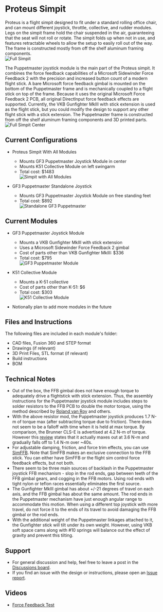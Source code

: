 # Proteus Simpit
Proteus is a flight simpit designed to fit under a standard rolling office chair, and can mount different joystick, throttle, collective, and rudder modules. Legs on the simpit frame hold the chair suspended in the air, guaranteeing that the seat will not roll or rotate. The simpit folds up when not in use, and features retractable wheels to allow the setup to easily roll out of the way. The frame is constructed mostly from off the shelf aluminum framing components.\
![Full Simpit](Media/full_simpit.png)

The Puppetmaster joystick module is the main part of the Proteus simpit. It combines the force feedback capabilities of a Microsoft Sidewinder Force Feedback 2 with the precision and increased button count of a modern flight stick. A bare Microsoft force feedback gimbal is mounted on the bottom of the Puppetmaster frame and is mechanically coupled to a flight stick on top of the frame. Because it uses the original Microsoft Force Feedback 2 PCB, all original DirectInput force feedback effects are supported. Currently, the VKB Gunfighter MkIII with stick extension is used as the flight stick, but you could modify the design to support any other flight stick with a stick extension. The Puppetmaster frame is constructed from off the shelf aluminum framing components and 3D printed parts.\
![Full Simpit Center](Media/full_simpit_center.png)

## Current Configurations
* Proteus Simpit With All Modules
  * Mounts GF3 Puppetmaster Joystick Module in center
  * Mounts K51 Collective Module on left swingarm
  * Total cost: $1483\
  ![Simpit with All Modules](Media/simpit_all_modules.png)

* GF3 Puppetmaster Standalone Joystick
  * Mounts GF3 Puppetmaster Joystick Module on free standing feet
  * Total cost: $892\
  ![Standalone GF3 Puppetmaster](Media/standalone_gf3_puppetmaster.png)

## Current Modules
* GF3 Puppetmaster Joystick Module
  * Mounts a VKB Gunfighter MkIII with stick extension
  * Uses a Microsoft Sidewinder Force Feedback 2 gimbal
  * Cost of parts other than VKB Gunfighter MkIII: $336
  * Total cost: $795\
  ![GF3 Puppetmaster Module](Media/gf3_puppetmaster_module.png)

* K51 Collective Module
  * Mounts a K-51 collective
  * Cost of parts other than K-51: $6
  * Total cost: $303\
  ![K51 Collective Module](Media/k51_module.png)

* Notionally plan to add more modules in the future

## Files and Instructions
The following files are included in each module's folder:
* CAD files, Fusion 360 and STEP format
* Drawings (if relevant)
* 3D Print Files, STL format (if relevant)
* Build instructions
* BOM

## Technical Notes
* Out of the box, the FFB gimbal does not have enough torque to adequately drive a flightstick with stick extension. Thus, the assembly instructions for the Puppetmaster joystick module includes steps to solder resistors to the FFB PCB to double the motor torque, using the method described by [Roland van Roy](http://www.simprojects.nl/ms_siderwinder_ff2_hack.htm) and others.
* With the above resistor mod, the Puppetmaster joystick produces 1.7 N-m of torque max (after subtracting torque due to friction). There does not seem to be a falloff with time when it is held at max torque. By comparison, the Brunner CLS-E is advertised at 4.2 N-m of torque. However this [review](https://www.reddit.com/r/hoggit/comments/hu4uif/comment/fylmze2/?utm_source=share&utm_medium=web2x&context=3) states that it actually maxes out at 3.6 N-m and gradually falls off to 1.4 N-m over ~40s.
* For adjustable damping, friction, and force trim effects, you can use [SimFFB](https://github.com/joeyjojojunior/simFFB). Note that SimFFB makes an exclusive connection to the FFB stick. You can either have SimFFB or the flight sim control force feedback effects, but not both.
* There seem to be three main sources of backlash in the Puppetmaster joystick FFB mechanism - slop in the rod ends, gap between teeth of the FFB gimbal gears, and cogging in the FFB motors. Using rod ends with tight nylon or teflon races essentially eliminates the first source.
* The Gunfighter MkIII gimbal has about +/-21 degrees of travel on each axis, and the FFB gimbal has about the same amount. The rod ends in the Puppetmaster mechanism have just enough angular range to accommodate this motion. When using a different top joystick with more travel, do not force it to the ends of its travel to avoid damaging the FFB gimbal or the rod ends.
* With the additional weight of the Puppetmaster linkages attached to it, the Gunfighter stick will tilt under its own weight. However, using VKB soft space cams along with #10 springs will balance out the effect of gravity and prevent this tilting.

## Support
* For general discussion and help, feel free to leave a post in the [Discussions board](https://github.com/aurism/proteus-simpit/discussions).
* If you find an issue with the design or instructions, please open an [Issue report](https://github.com/aurism/proteus-simpit/issues).

## Videos
* [Force Feedback Test](https://youtu.be/MUK2omoil2U)
